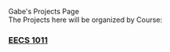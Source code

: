 Gabe's Projects Page  
The Projects here will be organized by Course:  

### [EECS 1011](/Projects/EECS1011)  


